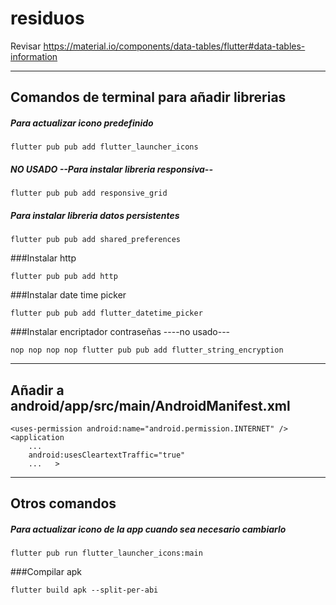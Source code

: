 # residuos

Revisar
https://material.io/components/data-tables/flutter#data-tables-information


<hr>

## Comandos de terminal para añadir librerias

##### Para actualizar icono predefinido

~~~ 
flutter pub pub add flutter_launcher_icons
~~~

##### NO USADO --Para instalar libreria responsiva--

~~~
flutter pub pub add responsive_grid
~~~

##### Para instalar libreria datos persistentes

~~~
flutter pub pub add shared_preferences
~~~

###Instalar http
~~~
flutter pub pub add http
~~~

###Instalar date time picker
~~~
flutter pub pub add flutter_datetime_picker
~~~

###Instalar encriptador contraseñas ----no usado---
~~~
nop nop nop nop flutter pub pub add flutter_string_encryption 
~~~
<hr>

## Añadir a  android/app/src/main/AndroidManifest.xml
~~~
<uses-permission android:name="android.permission.INTERNET" />
<application
    ...
    android:usesCleartextTraffic="true"
    ...   >
~~~

<hr>

## Otros comandos

##### Para actualizar icono de la app cuando sea necesario cambiarlo

~~~ 
flutter pub run flutter_launcher_icons:main
~~~


###Compilar apk
 
 ~~~
flutter build apk --split-per-abi
~~~